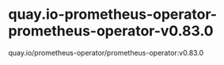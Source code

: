 # quay.io-prometheus-operator-prometheus-operator-v0.83.0
quay.io/prometheus-operator/prometheus-operator:v0.83.0
